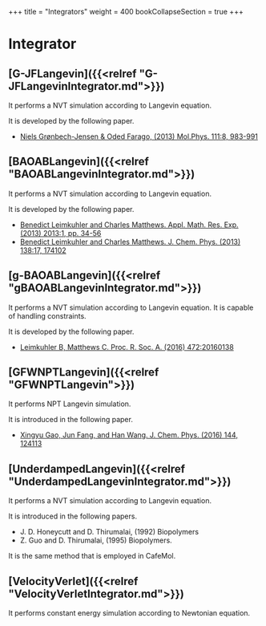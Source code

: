 +++
title = "Integrators"
weight = 400
bookCollapseSection = true
+++

# Integrator

## [G-JFLangevin]({{<relref "G-JFLangevinIntegrator.md">}})

It performs a NVT simulation according to Langevin equation.

It is developed by the following paper.

- [Niels Grønbech-Jensen & Oded Farago, (2013) Mol.Phys. 111:8, 983-991](https://doi.org/10.1080/00268976.2012.760055)

## [BAOABLangevin]({{<relref "BAOABLangevinIntegrator.md">}})

It performs a NVT simulation according to Langevin equation.

It is developed by the following paper.

- [Benedict Leimkuhler and Charles Matthews. Appl. Math. Res. Exp. (2013) 2013:1, pp. 34-56](https://doi.org/10.1093/amrx/abs010)
- [Benedict Leimkuhler and Charles Matthews. J. Chem. Phys. (2013) 138:17, 174102](https://doi.org/10.1063/1.4802990)

## [g-BAOABLangevin]({{<relref "gBAOABLangevinIntegrator.md">}})

It performs a NVT simulation according to Langevin equation.
It is capable of handling constraints.

It is developed by the following paper.

- [Leimkuhler B, Matthews C. Proc. R. Soc. A. (2016) 472:20160138](https://doi.org/10.1098/rspa.2016.0138)

## [GFWNPTLangevin]({{<relref "GFWNPTLangevin">}})

It performs NPT Langevin simulation.

It is introduced in the following paper.

- [Xingyu Gao, Jun Fang, and Han Wang. J. Chem. Phys. (2016) 144, 124113](https://doi.org/10.1063/1.4944909)

## [UnderdampedLangevin]({{<relref "UnderdampedLangevinIntegrator.md">}})

It performs a NVT simulation according to Langevin equation.

It is introduced in the following papers.

- J. D. Honeycutt and D. Thirumalai, (1992) Biopolymers
- Z. Guo and D. Thirumalai, (1995) Biopolymers.

It is the same method that is employed in CafeMol.

## [VelocityVerlet]({{<relref "VelocityVerletIntegrator.md">}})

It performs constant energy simulation according to Newtonian equation.
